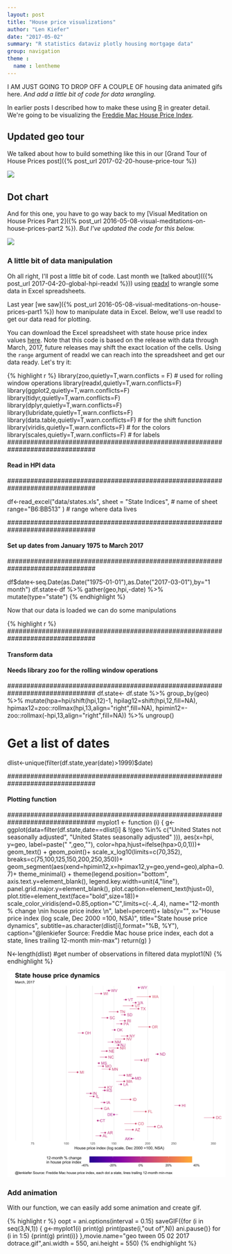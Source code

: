```yaml
---
layout: post
title: "House price visualizations"
author: "Len Kiefer"
date: "2017-05-02"
summary: "R statistics dataviz plotly housing mortgage data"
group: navigation
theme :
  name : lentheme
---
```


I AM JUST GOING TO DROP OFF A COUPLE OF housing data animated gifs here. *And add a little bit of code for data wrangling.*

In earlier posts I described how to make these using [R](https://www.r-project.org/) in greater detail. We're going to be visualizing the [Freddie Mac House Price Index](http://www.freddiemac.com/finance/house_price_index.html).

## Updated geo tour

We talked about how to build something like this in our  [Grand Tour of House Prices post]({% post_url 2017-02-20-house-price-tour %})

<img src="{{ site.url}}/img/charts_may_02_2017/geo tween 05 02 2017.gif" >

## Dot chart

And for this one, you have to go way back to my [Visual Meditation on House Prices Part 2]({% post_url 2016-05-08-visual-meditations-on-house-prices-part2 %}). *But I've updated the code for this below.*

<img src="{{ site.url}}/img/charts_may_02_2017/geo tween 05 02 2017 dotrace.gif" >

### A little bit of data manipulation

Oh all right, I'll post a little bit of code. Last month we [talked about](({% post_url 2017-04-20-global-hpi-readxl %})) using [readxl](http://readxl.tidyverse.org/index.html) to wrangle some data in Excel spreadsheets.

Last year [we saw]({% post_url 2016-05-08-visual-meditations-on-house-prices-part1 %}) how to manipulate data in Excel. Below, we'll use readxl to get our data read for plotting.

You can download the Excel spreadsheet with state house price index values [here](http://www.freddiemac.com/finance/fmhpi/current/excel/states.xls).  Note that this code is based on the release with data through March, 2017, future releases may shift the exact location of the cells.  Using the `range` argument of readxl we can reach into the spreadsheet and get our data ready.  Let's try it:


{% highlight r %}
library(zoo,quietly=T,warn.conflicts = F)      # used for rolling window operations
library(readxl,quietly=T,warn.conflicts=F)
library(ggplot2,quietly=T,warn.conflicts=F)
library(tidyr,quietly=T,warn.conflicts=F)
library(dplyr,quietly=T,warn.conflicts=F)
library(lubridate,quietly=T,warn.conflicts=F)
library(data.table,quietly=T,warn.conflicts=F) # for the shift function
library(viridis,quietly=T,warn.conflicts=F)    # for the colors
library(scales,quietly=T,warn.conflicts=F)    # for labels
###############################################################################
#### Read in HPI data  
###############################################################################

df<-read_excel("data/states.xls", 
               sheet = "State Indices",  # name of sheet
               range="B6:BB513" )        # range where data lives

###############################################################################
#### Set up dates from January 1975 to March 2017
###############################################################################

df$date<-seq.Date(as.Date("1975-01-01"),as.Date("2017-03-01"),by="1 month")
df.state<-df %>% gather(geo,hpi,-date) %>% mutate(type="state")
{% endhighlight %}

Now that our data is loaded we can do some manipulations

{% highlight r %}
###############################################################################
#### Transform data
#### Needs library zoo for the rolling window operations
###############################################################################
df.state<-
  df.state %>% group_by(geo) %>% 
  mutate(hpa=hpi/shift(hpi,12)-1,
         hpilag12=shift(hpi,12,fill=NA),
         hpimax12=zoo::rollmax(hpi,13,align="right",fill=NA),
         hpimin12=-zoo::rollmax(-hpi,13,align="right",fill=NA)) %>% ungroup()

# Get a list of dates
dlist<-unique(filter(df.state,year(date)>1999)$date)

###############################################################################
#### Plotting function
###############################################################################
myplot1 <- function (i) {
  g<-
    ggplot(data=filter(df.state,date==dlist[i] & 
                         !(geo %in% 
                         c("United States not seasonally adjusted",
                            "United States seasonally adjusted" ))),
         aes(x=hpi, y=geo, label=paste(" ",geo,""),
             color=hpa,hjust=ifelse(hpa>0,0,1)))+
    geom_text() +
    geom_point()+
    scale_x_log10(limits=c(70,352), breaks=c(75,100,125,150,200,250,350))+
    geom_segment(aes(xend=hpimin12,x=hpimax12,y=geo,yend=geo),alpha=0.7)+
    theme_minimal()  +
    theme(legend.position="bottom",
          axis.text.y=element_blank(),
          legend.key.width=unit(4,"line"),
          panel.grid.major.y=element_blank(),
          plot.caption=element_text(hjust=0),
          plot.title=element_text(face="bold",size=18))+
    scale_color_viridis(end=0.85,option="C",limits=c(-.4,.4),
                        name="12-month % change     \nin house price index     \n",
                        label=percent)+
    labs(y="", x="House price index (log scale, Dec 2000 =100, NSA)",
       title="State house price dynamics",
       subtitle=as.character(dlist[i],format="%B, %Y"),
       caption="@lenkiefer Source: Freddie Mac house price index, each dot a state, lines trailing 12-month min-max")
  return(g)
  }

N<-length(dlist)  #get number of observations in filtered data
myplot1(N)
{% endhighlight %}

![plot of chunk 05-02-2017-readxl-plot1](/img/Rfig/05-02-2017-readxl-plot1-1.svg)

### Add animation

With our function, we can easily add some animation and create gif.


{% highlight r %}
oopt = ani.options(interval = 0.15)
saveGIF({for (i in seq(3,N,1)) {
  g<-myplot1(i)
  print(g)
  print(paste(i,"out of",N))
  ani.pause()}
  for (i in 1:5)
  {print(g)
    print(i)}
},movie.name="geo tween 05 02 2017 dotrace.gif",ani.width = 550, ani.height = 550)
{% endhighlight %}




